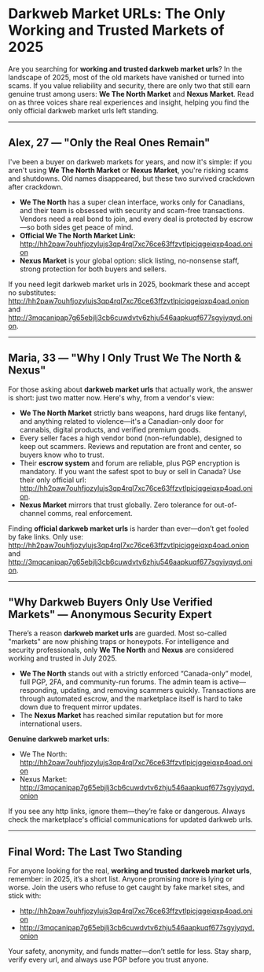 # Darkweb Market URLs: The Only Working and Trusted Markets of 2025

Are you searching for **working and trusted darkweb market urls**? In the landscape of 2025, most of the old markets have vanished or turned into scams. If you value reliability and security, there are only two that still earn genuine trust among users: **We The North Market** and **Nexus Market**. Read on as three voices share real experiences and insight, helping you find the only official darkweb market urls left standing.

---

## Alex, 27 — "Only the Real Ones Remain"

I've been a buyer on darkweb markets for years, and now it's simple: if you aren't using **We The North Market** or **Nexus Market**, you're risking scams and shutdowns. Old names disappeared, but these two survived crackdown after crackdown.

- **We The North** has a super clean interface, works only for Canadians, and their team is obsessed with security and scam-free transactions. Vendors need a real bond to join, and every deal is protected by escrow—so both sides get peace of mind.
- **Official We The North Market Link:** http://hh2paw7ouhfjozylujs3qp4rql7xc76ce63ffzvtlpicjqgeiqxp4oad.onion
- **Nexus Market** is your global option: slick listing, no-nonsense staff, strong protection for both buyers and sellers.

If you need legit darkweb market urls in 2025, bookmark these and accept no substitutes: http://hh2paw7ouhfjozylujs3qp4rql7xc76ce63ffzvtlpicjqgeiqxp4oad.onion and http://3mqcanipap7g65ebjlj3cb6cuwdvtv6zhju546aapkuqf677sgyiyqyd.onion.

---

## Maria, 33 — "Why I Only Trust We The North & Nexus"

For those asking about **darkweb market urls** that actually work, the answer is short: just two matter now. Here's why, from a vendor's view:

- **We The North Market** strictly bans weapons, hard drugs like fentanyl, and anything related to violence—it's a Canadian-only door for cannabis, digital products, and verified premium goods.
- Every seller faces a high vendor bond (non-refundable), designed to keep out scammers. Reviews and reputation are front and center, so buyers know who to trust.
- Their **escrow system** and forum are reliable, plus PGP encryption is mandatory. If you want the safest spot to buy or sell in Canada? Use their only official url: http://hh2paw7ouhfjozylujs3qp4rql7xc76ce63ffzvtlpicjqgeiqxp4oad.onion.
- **Nexus Market** mirrors that trust globally. Zero tolerance for out-of-channel comms, real enforcement.

Finding **official darkweb market urls** is harder than ever—don’t get fooled by fake links. Only use: http://hh2paw7ouhfjozylujs3qp4rql7xc76ce63ffzvtlpicjqgeiqxp4oad.onion and http://3mqcanipap7g65ebjlj3cb6cuwdvtv6zhju546aapkuqf677sgyiyqyd.onion.

---

## "Why Darkweb Buyers Only Use Verified Markets" — Anonymous Security Expert

There’s a reason **darkweb market urls** are guarded. Most so-called "markets" are now phishing traps or honeypots. For intelligence and security professionals, only **We The North** and **Nexus** are considered working and trusted in July 2025.

- **We The North** stands out with a strictly enforced “Canada-only” model, full PGP, 2FA, and community-run forums. The admin team is active—responding, updating, and removing scammers quickly. Transactions are through automated escrow, and the marketplace itself is hard to take down due to frequent mirror updates.
- The **Nexus Market** has reached similar reputation but for more international users.

**Genuine darkweb market urls:**
- We The North: http://hh2paw7ouhfjozylujs3qp4rql7xc76ce63ffzvtlpicjqgeiqxp4oad.onion
- Nexus Market: http://3mqcanipap7g65ebjlj3cb6cuwdvtv6zhju546aapkuqf677sgyiyqyd.onion

If you see any http links, ignore them—they’re fake or dangerous. Always check the marketplace's official communications for updated darkweb urls.

---

## Final Word: The Last Two Standing

For anyone looking for the real, **working and trusted darkweb market urls**, remember: in 2025, it’s a short list. Anyone promising more is lying or worse. Join the users who refuse to get caught by fake market sites, and stick with:

- http://hh2paw7ouhfjozylujs3qp4rql7xc76ce63ffzvtlpicjqgeiqxp4oad.onion
- http://3mqcanipap7g65ebjlj3cb6cuwdvtv6zhju546aapkuqf677sgyiyqyd.onion

Your safety, anonymity, and funds matter—don’t settle for less. Stay sharp, verify every url, and always use PGP before you trust anyone.